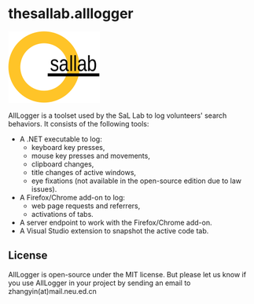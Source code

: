 # thesallab.alllogger
![The SaL Lab](sallab.png)

AllLogger is a toolset used by the SaL Lab to log volunteers' search
 behaviors. It consists of the following tools:
* A .NET executable to log:
  * keyboard key presses,
  * mouse key presses and movements,
  * clipboard changes,
  * title changes of active windows,
  * eye fixations (not available in the open-source edition due to law issues).
* A Firefox/Chrome add-on to log:
  * web page requests and referrers,
  * activations of tabs.
* A server endpoint to work with the Firefox/Chrome add-on.
* A Visual Studio extension to snapshot the active code tab.
## License
AllLogger is open-source under the MIT license. But please let us know if
 you use AllLogger in your project by sending an email to zhangyin(at)mail.neu.ed.cn